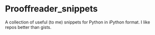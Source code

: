 Prooffreader_snippets
=====================

A collection of useful (to me) snippets for Python in iPython format. I like repos better than gists.
